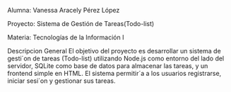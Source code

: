 Alumna: Vanessa Aracely Pérez López

Proyecto: Sistema de Gestión de Tareas(Todo-list)

Materia: Tecnologías de la Información I

Descripcion General
El objetivo del proyecto es desarrollar un sistema de gesti´on de tareas (Todo-list)
utilizando Node.js como entorno del lado del servidor, SQLite como base de
datos para almacenar las tareas, y un frontend simple en HTML. El sistema
permitir´a a los usuarios registrarse, iniciar sesi´on y gestionar sus tareas.
